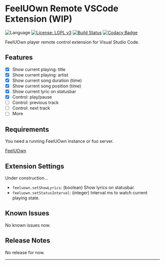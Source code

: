 # FeelUOwn Remote VSCode Extension (WIP)

![Language](https://img.shields.io/badge/Language-TypeScript-blue.svg)
[![License: LGPL v3](https://img.shields.io/badge/License-LGPL%20v3-blue.svg)](http://www.gnu.org/licenses/lgpl-3.0)
[![Build Status](https://travis-ci.org/BruceZhang1993/vscode-extension-feeluown-remote.svg?branch=master)](https://travis-ci.org/BruceZhang1993/vscode-extension-feeluown-remote)
[![Codacy Badge](https://api.codacy.com/project/badge/Grade/3f9afb0ef47b4349a778f01a51eb8ec2)](https://www.codacy.com/app/BruceZhang1993/vscode-extension-feeluown-remote?utm_source=github.com&amp;utm_medium=referral&amp;utm_content=BruceZhang1993/vscode-extension-feeluown-remote&amp;utm_campaign=Badge_Grade)

FeelUOwn player remote control extension for Visual Studio Code.

## Features

- [x]  Show current playing: title  
- [x]  Show current playing: artist  
- [x]  Show current song duration (time)  
- [x]  Show current song position (time)  
- [x]  Show current lyric on statusbar  
- [x]  Control: play/pause  
- [ ]  Control: previous track  
- [ ]  Control: next track  
- [ ]  More  

## Requirements

You need a running FeelUOwn instance or fuo server.

[FeelUOwn](https://github.com/cosven/FeelUOwn)

## Extension Settings

Under construction...

- `feeluown.setShowLyrics`: (boolean) Show lyrics on statusbar.
- `feeluown.setStatusInterval`: (integer) Interval ms to watch current playing state.

## Known Issues

No known issues now.

## Release Notes

No release for now.

----------------------------------------------------------------------------------------------
